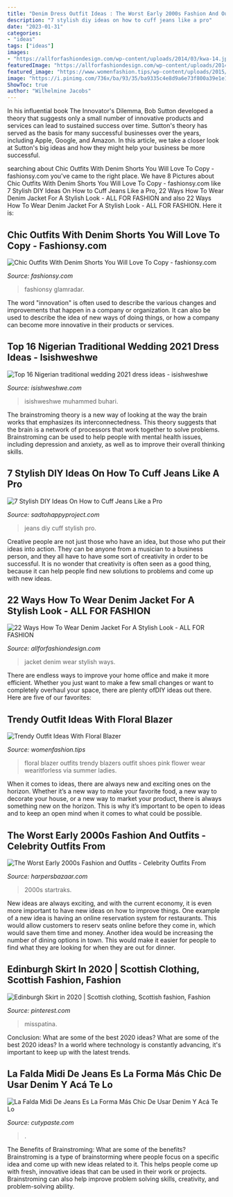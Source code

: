 ```yaml
---
title: "Denim Dress Outfit Ideas : The Worst Early 2000s Fashion And Outfits"
description: "7 stylish diy ideas on how to cuff jeans like a pro"
date: "2023-01-31"
categories:
- "ideas"
tags: ["ideas"]
images:
- "https://allforfashiondesign.com/wp-content/uploads/2014/03/kwa-14.jpg"
featuredImage: "https://allforfashiondesign.com/wp-content/uploads/2014/03/kwa-14.jpg"
featured_image: "https://www.womenfashion.tips/wp-content/uploads/2015/03/fd3420af6dc0df777089dafff338c429-682x1024.jpg"
image: "https://i.pinimg.com/736x/ba/93/35/ba9335c4e8d9a6e73f800a39e1e1ec3e.jpg"
ShowToc: true
author: "Wilhelmine Jacobs"
---
```



In his influential book The Innovator's Dilemma, Bob Sutton developed a theory that suggests only a small number of innovative products and services can lead to sustained success over time. Sutton's theory has served as the basis for many successful businesses over the years, including Apple, Google, and Amazon. In this article, we take a closer look at Sutton's big ideas and how they might help your business be more successful.

	

		
searching about Chic Outfits With Denim Shorts You Will Love To Copy - fashionsy.com you've came to the right place. We have 8 Pictures about Chic Outfits With Denim Shorts You Will Love To Copy - fashionsy.com like 7 Stylish DIY Ideas On How to Cuff Jeans Like a Pro, 22 Ways How To Wear Denim Jacket For A Stylish Look - ALL FOR FASHION and also 22 Ways How To Wear Denim Jacket For A Stylish Look - ALL FOR FASHION. Here it is:
		
    
## Chic Outfits With Denim Shorts You Will Love To Copy - Fashionsy.com

<img loading=lazy src="https://fashionsy.com/wp-content/uploads/2016/05/shorts-and-black-tee-630x945.jpg" onerror="this.onerror=null;this.src='https://tse4.mm.bing.net/th?id=OIP.rAihoSkmDtDb7mHsbERY8wHaLH&amp;pid=15.1';" alt="Chic Outfits With Denim Shorts You Will Love To Copy - fashionsy.com">

_Source: fashionsy.com_

>fashionsy glamradar. 

	

The word "innovation" is often used to describe the various changes and improvements that happen in a company or organization. It can also be used to describe the idea of new ways of doing things, or how a company can become more innovative in their products or services.

    
## Top 16 Nigerian Traditional Wedding 2021 Dress Ideas - Isishweshwe

<img loading=lazy src="https://isishweshwe.com/wp-content/uploads/2021/04/nigerian-traditional-wedding-dresses-2021-4.jpg" onerror="this.onerror=null;this.src='https://tse1.mm.bing.net/th?id=OIP.rrVKPDtACtT2-H8tmsR6gwHaLG&amp;pid=15.1';" alt="Top 16 Nigerian traditional wedding 2021 dress ideas - isishweshwe">

_Source: isishweshwe.com_

>isishweshwe muhammed buhari. 

	

The brainstroming theory is a new way of looking at the way the brain works that emphasizes its interconnectedness. This theory suggests that the brain is a network of processors that work together to solve problems. Brainstroming can be used to help people with mental health issues, including depression and anxiety, as well as to improve their overall thinking skills.

    
## 7 Stylish DIY Ideas On How To Cuff Jeans Like A Pro

<img loading=lazy src="https://sadtohappyproject.com/wp-content/uploads/2015/09/diy-jeans.jpg" onerror="this.onerror=null;this.src='https://tse2.mm.bing.net/th?id=OIP.2X5h6DkME7Bpch9Qgn_O9wAAAA&amp;pid=15.1';" alt="7 Stylish DIY Ideas On How to Cuff Jeans Like a Pro">

_Source: sadtohappyproject.com_

>jeans diy cuff stylish pro. 

	

Creative people are not just those who have an idea, but those who put their ideas into action. They can be anyone from a musician to a business person, and they all have to have some sort of creativity in order to be successful. It is no wonder that creativity is often seen as a good thing, because it can help people find new solutions to problems and come up with new ideas.

    
## 22 Ways How To Wear Denim Jacket For A Stylish Look - ALL FOR FASHION

<img loading=lazy src="https://allforfashiondesign.com/wp-content/uploads/2014/03/kwa-14.jpg" onerror="this.onerror=null;this.src='https://tse3.mm.bing.net/th?id=OIP.9v3NMDtQGi8A_DF5wZ-9zwHaK2&amp;pid=15.1';" alt="22 Ways How To Wear Denim Jacket For A Stylish Look - ALL FOR FASHION">

_Source: allforfashiondesign.com_

>jacket denim wear stylish ways. 

	

There are endless ways to improve your home office and make it more efficient. Whether you just want to make a few small changes or want to completely overhaul your space, there are plenty ofDIY ideas out there. Here are five of our favorites: 

    
## Trendy Outfit Ideas With Floral Blazer

<img loading=lazy src="https://www.womenfashion.tips/wp-content/uploads/2015/03/fd3420af6dc0df777089dafff338c429-682x1024.jpg" onerror="this.onerror=null;this.src='https://tse4.mm.bing.net/th?id=OIP.4Pec2AHnFeYX9x7GQHLovQHaLH&amp;pid=15.1';" alt="Trendy Outfit Ideas With Floral Blazer">

_Source: womenfashion.tips_

>floral blazer outfits trendy blazers outfit shoes pink flower wear wearitforless via summer ladies. 

	

When it comes to ideas, there are always new and exciting ones on the horizon. Whether it’s a new way to make your favorite food, a new way to decorate your house, or a new way to market your product, there is always something new on the horizon. This is why it’s important to be open to ideas and to keep an open mind when it comes to what could be possible.

    
## The Worst Early 2000s Fashion And Outfits - Celebrity Outfits From

<img loading=lazy src="https://hips.hearstapps.com/hmg-prod.s3.amazonaws.com/images/hbz-2000s-moments-2001-gettyimages-75524010-1503002692.jpg?crop=1xw:1xh;center,top&amp;resize=768:*" onerror="this.onerror=null;this.src='https://tse2.mm.bing.net/th?id=OIP.YyQtM6nZItB5UVeZbg2HwgHaLH&amp;pid=15.1';" alt="The Worst Early 2000s Fashion and Outfits - Celebrity Outfits From">

_Source: harpersbazaar.com_

>2000s startraks. 

	

New ideas are always exciting, and with the current economy, it is even more important to have new ideas on how to improve things. One example of a new idea is having an online reservation system for restaurants. This would allow customers to reserv seats online before they come in, which would save them time and money. Another idea would be increasing the number of dining options in town. This would make it easier for people to find what they are looking for when they are out for dinner.

    
## Edinburgh Skirt In 2020 | Scottish Clothing, Scottish Fashion, Fashion

<img loading=lazy src="https://i.pinimg.com/736x/ba/93/35/ba9335c4e8d9a6e73f800a39e1e1ec3e.jpg" onerror="this.onerror=null;this.src='https://tse4.mm.bing.net/th?id=OIP.0w1J67HTqXmMRoyJkTtgYQHaLH&amp;pid=15.1';" alt="Edinburgh Skirt in 2020 | Scottish clothing, Scottish fashion, Fashion">

_Source: pinterest.com_

>misspatina. 

	

Conclusion: What are some of the best 2020 ideas?
What are some of the best 2020 ideas? In a world where technology is constantly advancing, it's important to keep up with the latest trends.

    
## La Falda Midi De Jeans Es La Forma Más Chic De Usar Denim Y Acá Te Lo

<img loading=lazy src="https://www.cutypaste.com/wp-content/uploads/2019/11/Falda-jean-midi-19.jpg" onerror="this.onerror=null;this.src='https://tse2.mm.bing.net/th?id=OIP.S3lKGZh2VqEj9nKVzspLvgHaLH&amp;pid=15.1';" alt="La Falda Midi De Jeans Es La Forma Más Chic De Usar Denim Y Acá Te Lo">

_Source: cutypaste.com_

>. 

	

The Benefits of Brainstroming: What are some of the benefits?
Brainstroming is a type of brainstorming where people focus on a specific idea and come up with new ideas related to it. This helps people come up with fresh, innovative ideas that can be used in their work or projects. Brainstroming can also help improve problem solving skills, creativity, and problem-solving ability.

